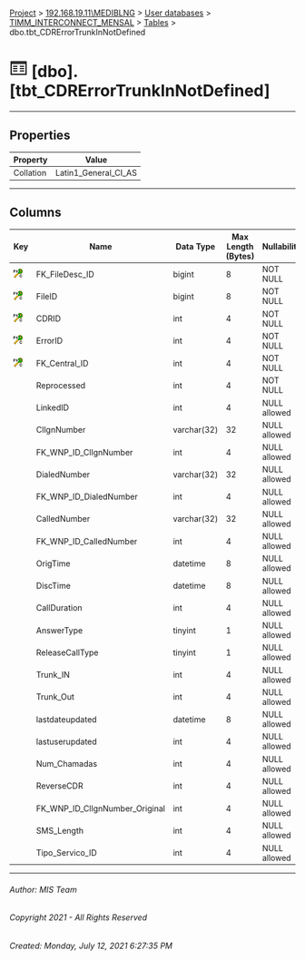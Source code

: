 #### 

[Project](../../../../index.md) > [192.168.19.11\\MEDIBLNG](../../../index.md) > [User databases](../../index.md) > [TIMM_INTERCONNECT_MENSAL](../index.md) > [Tables](Tables.md) > dbo.tbt_CDRErrorTrunkInNotDefined

# ![Tables](../../../../Images/Table32.png) [dbo].[tbt_CDRErrorTrunkInNotDefined]

---

## <a name="#properties"></a>Properties

| Property | Value |
|---|---|
| Collation | Latin1_General_CI_AS |


---

## <a name="#columns"></a>Columns

| Key | Name | Data Type | Max Length (Bytes) | Nullability | Default |
|---|---|---|---|---|---|
| [![Cluster Primary Key PK_tbt_CDRErrorTrunkInNotDefined: FK_FileDesc_ID\FileID\CDRID\ErrorID\FK_Central_ID](../../../../Images/pkcluster.png)](#indexes) | FK_FileDesc_ID | bigint | 8 | NOT NULL |  |
| [![Cluster Primary Key PK_tbt_CDRErrorTrunkInNotDefined: FK_FileDesc_ID\FileID\CDRID\ErrorID\FK_Central_ID](../../../../Images/pkcluster.png)](#indexes) | FileID | bigint | 8 | NOT NULL |  |
| [![Cluster Primary Key PK_tbt_CDRErrorTrunkInNotDefined: FK_FileDesc_ID\FileID\CDRID\ErrorID\FK_Central_ID](../../../../Images/pkcluster.png)](#indexes) | CDRID | int | 4 | NOT NULL |  |
| [![Cluster Primary Key PK_tbt_CDRErrorTrunkInNotDefined: FK_FileDesc_ID\FileID\CDRID\ErrorID\FK_Central_ID](../../../../Images/pkcluster.png)](#indexes) | ErrorID | int | 4 | NOT NULL |  |
| [![Cluster Primary Key PK_tbt_CDRErrorTrunkInNotDefined: FK_FileDesc_ID\FileID\CDRID\ErrorID\FK_Central_ID](../../../../Images/pkcluster.png)](#indexes) | FK_Central_ID | int | 4 | NOT NULL |  |
|  | Reprocessed | int | 4 | NOT NULL | ((0)) |
|  | LinkedID | int | 4 | NULL allowed |  |
|  | CllgnNumber | varchar(32) | 32 | NULL allowed |  |
|  | FK_WNP_ID_CllgnNumber | int | 4 | NULL allowed |  |
|  | DialedNumber | varchar(32) | 32 | NULL allowed |  |
|  | FK_WNP_ID_DialedNumber | int | 4 | NULL allowed |  |
|  | CalledNumber | varchar(32) | 32 | NULL allowed |  |
|  | FK_WNP_ID_CalledNumber | int | 4 | NULL allowed |  |
|  | OrigTime | datetime | 8 | NULL allowed |  |
|  | DiscTime | datetime | 8 | NULL allowed |  |
|  | CallDuration | int | 4 | NULL allowed |  |
|  | AnswerType | tinyint | 1 | NULL allowed |  |
|  | ReleaseCallType | tinyint | 1 | NULL allowed |  |
|  | Trunk_IN | int | 4 | NULL allowed |  |
|  | Trunk_Out | int | 4 | NULL allowed |  |
|  | lastdateupdated | datetime | 8 | NULL allowed |  |
|  | lastuserupdated | int | 4 | NULL allowed |  |
|  | Num_Chamadas | int | 4 | NULL allowed | ((1)) |
|  | ReverseCDR | int | 4 | NULL allowed | ((0)) |
|  | FK_WNP_ID_CllgnNumber_Original | int | 4 | NULL allowed |  |
|  | SMS_Length | int | 4 | NULL allowed |  |
|  | Tipo_Servico_ID | int | 4 | NULL allowed |  |


---

###### Author:  MIS Team

###### Copyright 2021 - All Rights Reserved

###### Created: Monday, July 12, 2021 6:27:35 PM

